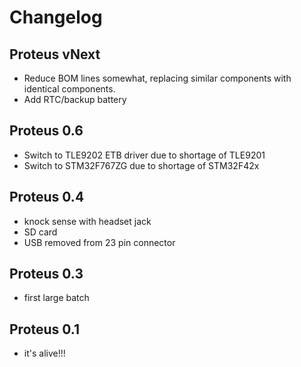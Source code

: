 # Changelog

## Proteus vNext
 - Reduce BOM lines somewhat, replacing similar components with identical components.
 - Add RTC/backup battery

## Proteus 0.6
 - Switch to TLE9202 ETB driver due to shortage of TLE9201
 - Switch to STM32F767ZG due to shortage of STM32F42x

## Proteus 0.4
 - knock sense with headset jack
 - SD card
 - USB removed from 23 pin connector

## Proteus 0.3
 - first large batch

## Proteus 0.1
 - it's alive!!!
